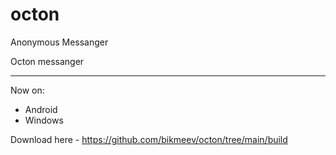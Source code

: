# octon
Anonymous Messanger

Octon messanger
_________________________________________

Now on:
 - Android
 - Windows

Download here - https://github.com/bikmeev/octon/tree/main/build
